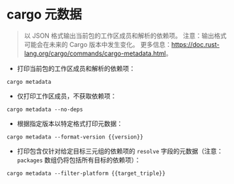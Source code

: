 # cargo 元数据

> 以 JSON 格式输出当前包的工作区成员和解析的依赖项。
> 注意：输出格式可能会在未来的 Cargo 版本中发生变化。
> 更多信息：<https://doc.rust-lang.org/cargo/commands/cargo-metadata.html>。

- 打印当前包的工作区成员和解析的依赖项：

`cargo metadata`

- 仅打印工作区成员，不获取依赖项：

`cargo metadata --no-deps`

- 根据指定版本以特定格式打印元数据：

`cargo metadata --format-version {{version}}`

- 打印包含仅针对给定目标三元组的依赖项的 `resolve` 字段的元数据（注意：`packages` 数组仍将包括所有目标的依赖项）：

`cargo metadata --filter-platform {{target_triple}}`
